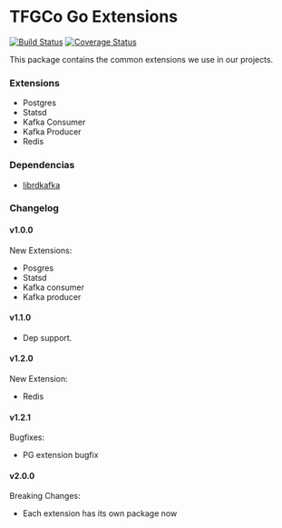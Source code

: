 TFGCo Go Extensions
===================

[![Build Status](https://travis-ci.org/lucbarr/extensions.svg?branch=master)](https://travis-ci.org/lucbarr/extensions)
[![Coverage Status](https://coveralls.io/repos/github/lucbarr/extensions/badge.svg?branch=master)](https://coveralls.io/github/lucbarr/extensions?branch=master)

This package contains the common extensions we use in our projects.

### Extensions
* Postgres
* Statsd
* Kafka Consumer
* Kafka Producer
* Redis

### Dependencias
* [librdkafka](https://github.com/edenhill/librdkafka)

### Changelog
#### v1.0.0

New Extensions:

* Posgres
* Statsd
* Kafka consumer
* Kafka producer

#### v1.1.0

* Dep support.

#### v1.2.0

New Extension:

* Redis

#### v1.2.1

Bugfixes:

* PG extension bugfix

#### v2.0.0

Breaking Changes:

* Each extension has its own package now
